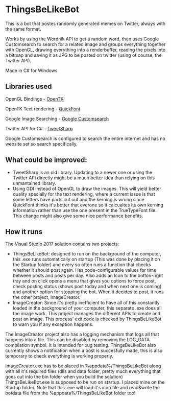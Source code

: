 # ThingsBeLikeBot

This is a bot that postes randomly generated memes on Twitter, always with the same format.

Works by using the Wordnik API to get a random word, then uses Google Customsearch to search for a related image and groups everything together with OpenGL, drawing everything into a renderbuffer, reading the pixels into a bitmap and saving it as JPG to be posted on twitter (using of course, the Twitter API).

Made in C# for Windows

## Libraries used
OpenGL Bindings - [OpenTK](https://github.com/opentk/opentk)

OpenTK Text rendering - [QuickFont](https://github.com/opcon/QuickFont)

Google Image Searching - [Google Customsearch](https://developers.google.com/custom-search/)

Twitter API for C# - [TweetSharp](https://www.nuget.org/packages/TweetSharp/)

Google Customsearch is configured to search the entire internet and has no website set so search specifically.

## What could be improved:
* TweetSharp is an old library. Updating to a newer one or using the Twitter API directly might be a much better idea than relying on this unmantained library.
* Using GDI instead of OpenGL to draw the images. This will yield better quality specially for the text rendering, where a current issue is that some letters have parts cut out and the kerning is wrong since QuickFont thinks it's better that everone so it calcualtes its own kerning information rather than use the one present in the TrueTypeFont file. This change might also give some nice performance benefits.

## How it runs
The Visual Studio 2017 solution contains two projects:
* ThingsBeLikeBot: designed to run on the background of the computer, this .exe runs automatically on startup (This was done by placing it on the Startup folder) and every so often runs a function that checks whether it should post again. Has code-configurable values for time between posts and posts per day. Also adds an Icon to the botton-right tray and on click opens a menu that gives you options to force post, check posting status (shows post today and when next one is coming) and another option for stopping the bot. When it decides to post, it runs the other project, ImageCreator.
* ImageCreator: Since it's pretty inefficient to have all of this constantly loaded in the background of your computer, this separate .exe does all the image work. This project manages the different APIs to create and post an image. This process' exit code is checked by ThingsBeLikeBot to warn you if any exception happens.

The ImageCreator project also has a logging mechanism that logs all that happens into a file. This can be disabled by removing the LOG_DATA compilation symbol. It is intended for bug testing.
ThingsBeLikeBot also currently shows a notification when a post is succesfully made, this is also temporary to check everything is working properly.

ImageCreator.exe has to be placed in %appdata%/ThingsBeLikeBot along with all it's required files (dlls and data folder, pretty much everything that goes out into the bin folder when you build the solution)
ThingsBeLikeBot.exe is supposed to be run on startup. I placed mine on the Startup folder. Note that this .exe will load it's icon file and read&write the botdata file from the %appdata%/ThingsBeLikeBot folder too!

